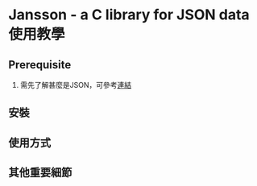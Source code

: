 # Jansson - a C library for JSON data 使用教學

## Prerequisite
1. 需先了解甚麼是JSON，可參考[連結](https://www.json.org/json-en.html)


## 安裝

## 使用方式

## 其他重要細節